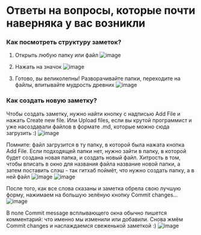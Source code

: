 # Ответы на вопросы, которые почти наверняка у вас возникли

### Как посмотреть структуру заметок?
1. Открыть любую папку или файл
![image](https://github.com/user-attachments/assets/31931205-8aac-4e7e-9f14-9998a7640b72)

2. Нажать на значок
![image](https://github.com/user-attachments/assets/054a7f36-4fd3-4dd0-81f1-a5a395354299)

3. Готово, вы великолепны! Разворачивайте папки, переходите на файлы, впитывайте мудрость древних
![image](https://github.com/user-attachments/assets/26960196-60b8-40f4-b78d-4559163ddd09)

### Как создать новую заметку?
Чтобы создать заметку, нужно найти кнопку с надписью Add File и нажать Create new file. Или Upload files, если вы крутой программист и уже насоздавали файлов в формате .md, которые можно сюда загрузить :)
![image](https://github.com/user-attachments/assets/ca4d15be-8245-4505-a403-23fb67dd8b0d)

Помните: файл загрузится в ту папку, в которой была нажата кнопка Add File. 
Если подходящей папки нет, нужно зайти в папку, в которой будет создана новая папка, и создать новый файл. Хитрость в том, чтобы вписать в окно для названия файла название новой папки, а затем поставить слэш - так гитхаб поймёт, что нужно создать папку, а в ней файл
![image](https://github.com/user-attachments/assets/58ea6032-c974-4564-93f2-6ac8612c4096)
![image](https://github.com/user-attachments/assets/3a3aed61-cc7e-46a2-9bce-87df418fc0f7)

После того, как все слова сказаны и заметка обрела свою лучшую форму, нажимаем на большую зелёную кнопку Commit changes...
![image](https://github.com/user-attachments/assets/108b1b86-897e-411c-8e4c-753bbd1d1649)

В поле Commit message всплывающего окна обычно пишется комментарий: что именно мы изменили или добавили. Снова жмём Commit changes и наслаждаемся свеженькой заметкой :)
![image](https://github.com/user-attachments/assets/da76298c-ea11-498d-80ae-0c0ea6ed75fc)
